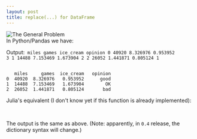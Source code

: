 ```yaml
---
layout: post
title: replace(...) for DataFrame
---
```


<div dir="ltr" style="text-align: left;" trbidi="on">
<div dir="ltr" style="text-align: left;" trbidi="on">
<img alt="The General Problem" src="http://imgs.xkcd.com/comics/the_general_problem.png" /><br />
In Python/Pandas we have:

<script src="https://gist.github.com/aflyax/29fbce693d198040cd68.js"></script>
Output:<code>
   miles     games  ice_cream  opinion
0  40920  8.326976   0.953952        3
1  14488  7.153469   1.673904        2
2  26052  1.441871   0.805124        1</code>

<code>
   miles     games  ice_cream   opinion
0  40920  8.326976   0.953952      good
1  14488  7.153469   1.673904        OK
2  26052  1.441871   0.805124       bad</code>

Julia's equivalent (I don't know yet if this function is already implemented):
<br />
<script src="https://gist.github.com/aflyax/23dfcfcedc53e44026f0.js"></script><br />
The output is the same as above. (Note: apparently, in <code>0.4</code> release, the dictionary syntax will change.)</div>